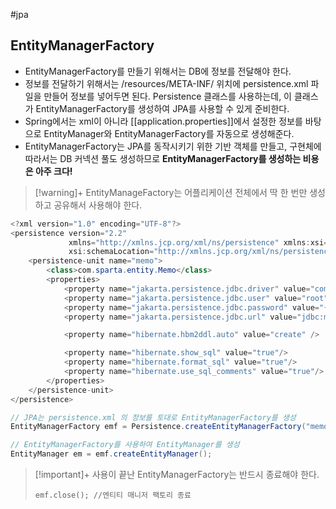 #jpa 

## EntityManagerFactory
+ EntityManagerFactory를 만들기 위해서는 DB에 정보를 전달해야 한다.
+ 정보를 전달하기 위해서는 /resources/META-INF/ 위치에 persistence.xml 파일을 만들어 정보를 넣어두면 된다. Persistence 클래스를 사용하는데, 이 클래스가 EntityManagerFactory를 생성하여 JPA를 사용할 수 있게 준비한다.
+ Spring에서는 xml이 아니라 [[application.properties]]에서 설정한 정보를 바탕으로 EntityManager와 EntityManagerFactory를 자동으로 생성해준다.
+ EntityManagerFactory는 JPA를 동작시키기 위한 기반 객체를 만들고, 구현체에 따라서는 DB 커넥션 풀도 생성하므로 **EntityManagerFactory를 생성하는 비용은 아주 크다!**

> [!warning]+ 
> EntityManageFactory는 어플리케이션 전체에서 딱 한 번만 생성하고 공유해서 사용해야 한다.
> 



```java
<?xml version="1.0" encoding="UTF-8"?>
<persistence version="2.2"
             xmlns="http://xmlns.jcp.org/xml/ns/persistence" xmlns:xsi="http://www.w3.org/2001/XMLSchema-instance"
             xsi:schemaLocation="http://xmlns.jcp.org/xml/ns/persistence http://xmlns.jcp.org/xml/ns/persistence/persistence_2_2.xsd">
    <persistence-unit name="memo">
        <class>com.sparta.entity.Memo</class>
        <properties>
            <property name="jakarta.persistence.jdbc.driver" value="com.mysql.cj.jdbc.Driver"/>
            <property name="jakarta.persistence.jdbc.user" value="root"/>
            <property name="jakarta.persistence.jdbc.password" value="{비밀번호}"/>
            <property name="jakarta.persistence.jdbc.url" value="jdbc:mysql://localhost:3306/memo"/>

            <property name="hibernate.hbm2ddl.auto" value="create" />

            <property name="hibernate.show_sql" value="true"/>
            <property name="hibernate.format_sql" value="true"/>
            <property name="hibernate.use_sql_comments" value="true"/>
        </properties>
    </persistence-unit>
</persistence>
```

```java
// JPA는 persistence.xml 의 정보를 토대로 EntityManagerFactory를 생성
EntityManagerFactory emf = Persistence.createEntityManagerFactory("memo");

// EntityManagerFactory를 사용하여 EntityManager를 생성
EntityManager em = emf.createEntityManager();
```

> [!important]+ 
> 사용이 끝난 EntityManagerFactory는 반드시 종료해야 한다.
> 
> `emf.close(); //엔티티 매니저 팩토리 종료`

